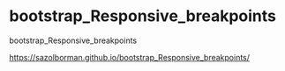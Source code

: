 # bootstrap_Responsive_breakpoints
bootstrap_Responsive_breakpoints



https://sazolborman.github.io/bootstrap_Responsive_breakpoints/
